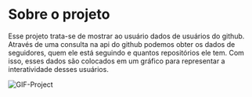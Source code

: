# Sobre o projeto

Esse projeto trata-se de mostrar ao usuário dados de usuários do github. Através de uma consulta na api do github podemos obter os dados de seguidores, quem ele está seguindo e quantos repositórios ele tem. Com isso, esses dados são colocados em um gráfico para representar a interatividade desses usuários.

![GIF-Project](./assets/Untitled_%20Dec%209,%202021%202_54%20PM.gif)